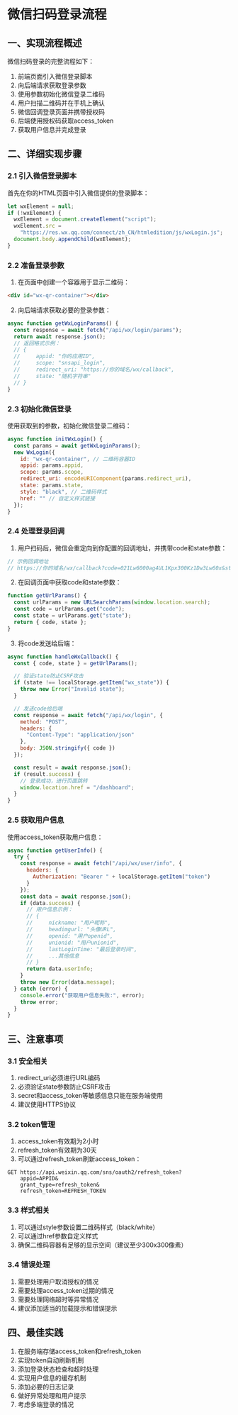 # 微信扫码登录流程

## 一、实现流程概述

微信扫码登录的完整流程如下：

1. 前端页面引入微信登录脚本
2. 向后端请求获取登录参数
3. 使用参数初始化微信登录二维码
4. 用户扫描二维码并在手机上确认
5. 微信回调登录页面并携带授权码
6. 后端使用授权码获取access_token
7. 获取用户信息并完成登录

## 二、详细实现步骤

### 2.1 引入微信登录脚本

首先在你的HTML页面中引入微信提供的登录脚本：

```javascript
let wxElement = null;
if (!wxElement) {
  wxElement = document.createElement("script");
  wxElement.src =
    "https://res.wx.qq.com/connect/zh_CN/htmledition/js/wxLogin.js";
  document.body.appendChild(wxElement);
}
```

### 2.2 准备登录参数

1. 在页面中创建一个容器用于显示二维码：

```html
<div id="wx-qr-container"></div>
```

2. 向后端请求获取必要的登录参数：

```javascript
async function getWxLoginParams() {
  const response = await fetch("/api/wx/login/params");
  return await response.json();
  // 返回格式示例：
  // {
  //     appid: "你的应用ID",
  //     scope: "snsapi_login",
  //     redirect_uri: "https://你的域名/wx/callback",
  //     state: "随机字符串"
  // }
}
```

### 2.3 初始化微信登录

使用获取到的参数，初始化微信登录二维码：

```javascript
async function initWxLogin() {
  const params = await getWxLoginParams();
  new WxLogin({
    id: "wx-qr-container", // 二维码容器ID
    appid: params.appid,
    scope: params.scope,
    redirect_uri: encodeURIComponent(params.redirect_uri),
    state: params.state,
    style: "black", // 二维码样式
    href: "" // 自定义样式链接
  });
}
```

### 2.4 处理登录回调

1. 用户扫码后，微信会重定向到你配置的回调地址，并携带code和state参数：

```javascript
// 示例回调地址
// https://你的域名/wx/callback?code=021Lw6000ag4UL1Kpx300Kz1Dw3Lw60x&state=STATE
```

2. 在回调页面中获取code和state参数：

```javascript
function getUrlParams() {
  const urlParams = new URLSearchParams(window.location.search);
  const code = urlParams.get("code");
  const state = urlParams.get("state");
  return { code, state };
}
```

3. 将code发送给后端：

```javascript
async function handleWxCallback() {
  const { code, state } = getUrlParams();

  // 验证state防止CSRF攻击
  if (state !== localStorage.getItem("wx_state")) {
    throw new Error("Invalid state");
  }

  // 发送code给后端
  const response = await fetch("/api/wx/login", {
    method: "POST",
    headers: {
      "Content-Type": "application/json"
    },
    body: JSON.stringify({ code })
  });

  const result = await response.json();
  if (result.success) {
    // 登录成功，进行页面跳转
    window.location.href = "/dashboard";
  }
}
```

### 2.5 获取用户信息

使用access_token获取用户信息：

```javascript
async function getUserInfo() {
  try {
    const response = await fetch("/api/wx/user/info", {
      headers: {
        Authorization: "Bearer " + localStorage.getItem("token")
      }
    });
    const data = await response.json();
    if (data.success) {
      // 用户信息示例：
      // {
      //     nickname: "用户昵称",
      //     headimgurl: "头像URL",
      //     openid: "用户openid",
      //     unionid: "用户unionid",
      //     lastLoginTime: "最后登录时间",
      //     ...其他信息
      // }
      return data.userInfo;
    }
    throw new Error(data.message);
  } catch (error) {
    console.error("获取用户信息失败:", error);
    throw error;
  }
}
```

## 三、注意事项

### 3.1 安全相关

1. redirect_uri必须进行URL编码
2. 必须验证state参数防止CSRF攻击
3. secret和access_token等敏感信息只能在服务端使用
4. 建议使用HTTPS协议

### 3.2 token管理

1. access_token有效期为2小时
2. refresh_token有效期为30天
3. 可以通过refresh_token刷新access_token：

```
GET https://api.weixin.qq.com/sns/oauth2/refresh_token?
    appid=APPID&
    grant_type=refresh_token&
    refresh_token=REFRESH_TOKEN
```

### 3.3 样式相关

1. 可以通过style参数设置二维码样式（black/white）
2. 可以通过href参数自定义样式
3. 确保二维码容器有足够的显示空间（建议至少300x300像素）

### 3.4 错误处理

1. 需要处理用户取消授权的情况
2. 需要处理access_token过期的情况
3. 需要处理网络超时等异常情况
4. 建议添加适当的加载提示和错误提示

## 四、最佳实践

1. 在服务端存储access_token和refresh_token
2. 实现token自动刷新机制
3. 添加登录状态检查和超时处理
4. 实现用户信息的缓存机制
5. 添加必要的日志记录
6. 做好异常处理和用户提示
7. 考虑多端登录的情况
